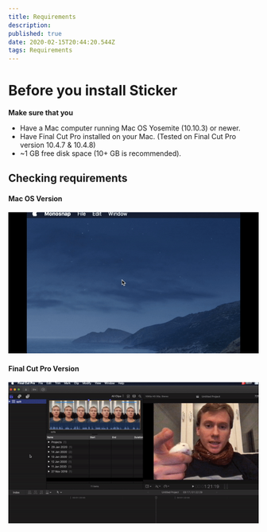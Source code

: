 ```yaml
---
title: Requirements
description: 
published: true
date: 2020-02-15T20:44:20.544Z
tags: Requirements
---
```


# Before you install Sticker

**Make sure that you**
- Have a Mac computer running Mac OS Yosemite (10.10.3) or newer.
- Have Final Cut Pro installed on your Mac. (Tested on Final Cut Pro version 10.4.7 & 10.4.8)
- ~1 GB free disk space (10+ GB is recommended).


## Checking requirements

#### Mac OS Version
![macos_version.gif](/macos_version.gif)

#### Final Cut Pro Version
![finalcut_version.gif](/finalcut_version.gif)